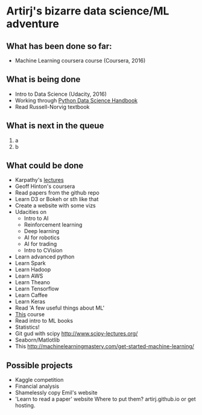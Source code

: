 # Artirj's bizarre data science/ML adventure
## What has been done so far:
* Machine Learning coursera course (Coursera, 2016)

## What is being done
* Intro to Data Science (Udacity, 2016)
* Working through [Python Data Science Handbook](https://github.com/jakevdp/PythonDataScienceHandbook) 
* Read Russell-Norvig textbook

## What is next in the queue
1. a
2. b

## What could be done
* Karpathy's [lectures](http://cs231n.github.io/)
* Geoff Hinton's coursera
* Read papers from the github repo
* Learn D3 or Bokeh or sth like that
* Create a website with some vizs
* Udacities on
  * Intro to AI
  * Reinforcement learning
  * Deep learning
  * AI for robotics
  * AI for trading
  * Intro to CVision
* Learn advanced python
* Learn Spark
* Learn Hadoop
* Learn AWS
* Learn Theano
* Learn Tensorflow
* Learn Caffee
* Learn Keras
* Read 'A few useful things about ML'
* [This](http://cs109.github.io/2015/index.html) course
* Read intro to ML books
* Statistics!
* Git gud with scipy http://www.scipy-lectures.org/
* Seaborn/Matlotlib
* This http://machinelearningmastery.com/get-started-machine-learning/

## Possible projects
* Kaggle competition
* Financial analysis
* Shamelessly copy Emil's website
* 'Learn to read a paper' website
Where to put them? artirj.github.io or get hosting.
